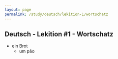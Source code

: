 ```yaml
---
layout: page
permalink: /study/deutsch/lekition-1/wortschatz
---
```


## Deutsch - Lekition #1 - Wortschatz

* ein Brot
  * um pão
